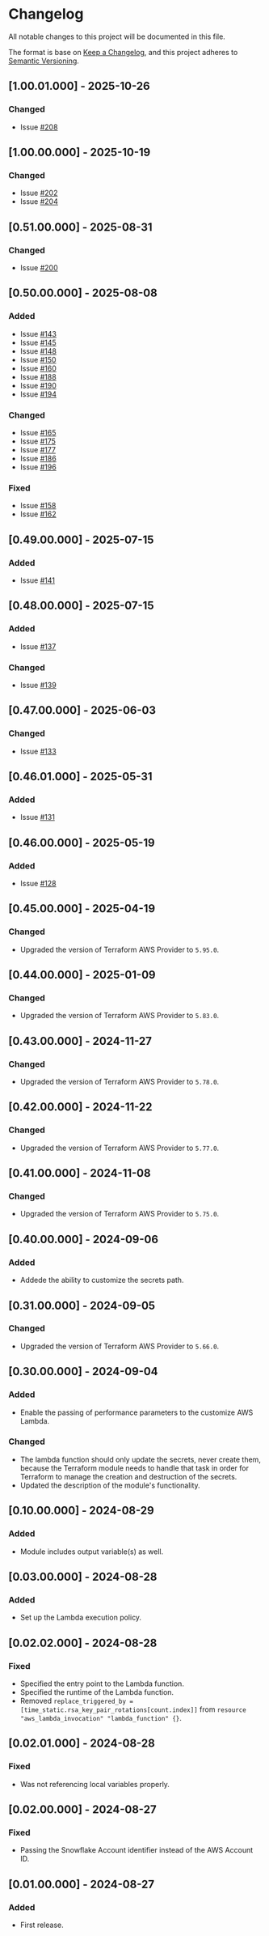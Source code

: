 # Changelog
All notable changes to this project will be documented in this file.

The format is base on [Keep a Changelog](https://keepachangelog.com/en/1.1.0/), and this project adheres to [Semantic Versioning](https://semver.org/spec/v2.0.0.html).

## [1.00.01.000] - 2025-10-26
### Changed
- Issue [#208](https://github.com/j3-signalroom/iac-snowflake-service_user-rsa_key_pairs_rotation-tf_module/issues/208)

## [1.00.00.000] - 2025-10-19
### Changed
- Issue [#202](https://github.com/j3-signalroom/iac-snowflake-service_user-rsa_key_pairs_rotation-tf_module/issues/202)
- Issue [#204](https://github.com/j3-signalroom/iac-snowflake-service_user-rsa_key_pairs_rotation-tf_module/issues/204)

## [0.51.00.000] - 2025-08-31
### Changed
- Issue [#200](https://github.com/j3-signalroom/iac-snowflake-service_user-rsa_key_pairs_rotation-tf_module/issues/200)

## [0.50.00.000] - 2025-08-08
### Added
- Issue [#143](https://github.com/j3-signalroom/iac-snowflake-service_user-rsa_key_pairs_rotation-tf_module/issues/143)
- Issue [#145](https://github.com/j3-signalroom/iac-snowflake-service_user-rsa_key_pairs_rotation-tf_module/issues/145)
- Issue [#148](https://github.com/j3-signalroom/iac-snowflake-service_user-rsa_key_pairs_rotation-tf_module/issues/148)
- Issue [#150](https://github.com/j3-signalroom/iac-snowflake-service_user-rsa_key_pairs_rotation-tf_module/issues/150)
- Issue [#160](https://github.com/j3-signalroom/iac-snowflake-service_user-rsa_key_pairs_rotation-tf_module/issues/160)
- Issue [#188](https://github.com/j3-signalroom/iac-snowflake-service_user-rsa_key_pairs_rotation-tf_module/issues/188)
- Issue [#190](https://github.com/j3-signalroom/iac-snowflake-service_user-rsa_key_pairs_rotation-tf_module/issues/190)
- Issue [#194](https://github.com/j3-signalroom/iac-snowflake-service_user-rsa_key_pairs_rotation-tf_module/issues/194)

### Changed 
- Issue [#165](https://github.com/j3-signalroom/iac-snowflake-service_user-rsa_key_pairs_rotation-tf_module/issues/165)
- Issue [#175](https://github.com/j3-signalroom/iac-snowflake-service_user-rsa_key_pairs_rotation-tf_module/issues/175)
- Issue [#177](https://github.com/j3-signalroom/iac-snowflake-service_user-rsa_key_pairs_rotation-tf_module/issues/177)
- Issue [#186](https://github.com/j3-signalroom/iac-snowflake-service_user-rsa_key_pairs_rotation-tf_module/issues/186)
- Issue [#196](https://github.com/j3-signalroom/iac-snowflake-service_user-rsa_key_pairs_rotation-tf_module/issues/196)

### Fixed 
- Issue [#158](https://github.com/j3-signalroom/iac-snowflake-service_user-rsa_key_pairs_rotation-tf_module/issues/158)
- Issue [#162](https://github.com/j3-signalroom/iac-snowflake-service_user-rsa_key_pairs_rotation-tf_module/issues/162)

## [0.49.00.000] - 2025-07-15
### Added
- Issue [#141](https://github.com/j3-signalroom/iac-snowflake-service_user-rsa_key_pairs_rotation-tf_module/issues/141)

## [0.48.00.000] - 2025-07-15
### Added
- Issue [#137](https://github.com/j3-signalroom/iac-snowflake-service_user-rsa_key_pairs_rotation-tf_module/issues/137)

### Changed
- Issue [#139](https://github.com/j3-signalroom/iac-snowflake-service_user-rsa_key_pairs_rotation-tf_module/issues/139)

## [0.47.00.000] - 2025-06-03
### Changed
- Issue [#133](https://github.com/j3-signalroom/iac-snowflake-service_user-rsa_key_pairs_rotation-tf_module/issues/133)

## [0.46.01.000] - 2025-05-31
### Added
- Issue [#131](https://github.com/j3-signalroom/iac-snowflake-service_user-rsa_key_pairs_rotation-tf_module/issues/131)

## [0.46.00.000] - 2025-05-19
### Added
- Issue [#128](https://github.com/j3-signalroom/iac-snowflake-service_user-rsa_key_pairs_rotation-tf_module/issues/128)

## [0.45.00.000] - 2025-04-19
### Changed
- Upgraded the version of Terraform AWS Provider to `5.95.0`.

## [0.44.00.000] - 2025-01-09
### Changed
- Upgraded the version of Terraform AWS Provider to `5.83.0`.

## [0.43.00.000] - 2024-11-27
### Changed
- Upgraded the version of Terraform AWS Provider to `5.78.0`.

## [0.42.00.000] - 2024-11-22
### Changed
- Upgraded the version of Terraform AWS Provider to `5.77.0`.

## [0.41.00.000] - 2024-11-08
### Changed
- Upgraded the version of Terraform AWS Provider to `5.75.0`.

## [0.40.00.000] - 2024-09-06
### Added
- Addede the ability to customize the secrets path.

## [0.31.00.000] - 2024-09-05
### Changed
- Upgraded the version of Terraform AWS Provider to `5.66.0`.

## [0.30.00.000] - 2024-09-04
### Added
- Enable the passing of performance parameters to the customize AWS Lambda.

### Changed
- The lambda function should only update the secrets, never create them, because the Terraform module needs to handle that task in order for Terraform to manage the creation and destruction of the secrets.
- Updated the description of the module's functionality.

## [0.10.00.000] - 2024-08-29
### Added
- Module includes output variable(s) as well.

## [0.03.00.000] - 2024-08-28
### Added
- Set up the Lambda execution policy.

## [0.02.02.000] - 2024-08-28
### Fixed
- Specified the entry point to the Lambda function.
- Specified the runtime of the Lambda function.
- Removed `replace_triggered_by = [time_static.rsa_key_pair_rotations[count.index]]` from `resource "aws_lambda_invocation" "lambda_function" {}`.

## [0.02.01.000] - 2024-08-28
### Fixed
- Was not referencing local variables properly.

## [0.02.00.000] - 2024-08-27
### Fixed
- Passing the Snowflake Account identifier instead of the AWS Account ID.

## [0.01.00.000] - 2024-08-27
### Added
- First release.